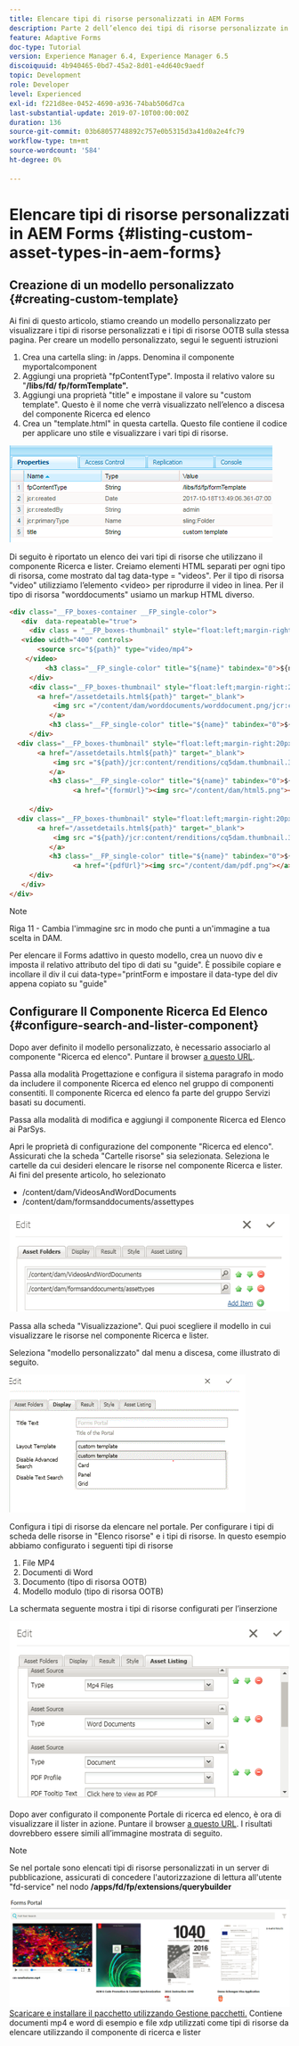```yaml
---
title: Elencare tipi di risorse personalizzati in AEM Forms
description: Parte 2 dell’elenco dei tipi di risorse personalizzate in AEM Forms
feature: Adaptive Forms
doc-type: Tutorial
version: Experience Manager 6.4, Experience Manager 6.5
discoiquuid: 4b940465-0bd7-45a2-8d01-e4d640c9aedf
topic: Development
role: Developer
level: Experienced
exl-id: f221d8ee-0452-4690-a936-74bab506d7ca
last-substantial-update: 2019-07-10T00:00:00Z
duration: 136
source-git-commit: 03b68057748892c757e0b5315d3a41d0a2e4fc79
workflow-type: tm+mt
source-wordcount: '584'
ht-degree: 0%

---
```


# Elencare tipi di risorse personalizzati in AEM Forms {#listing-custom-asset-types-in-aem-forms}

## Creazione di un modello personalizzato {#creating-custom-template}

Ai fini di questo articolo, stiamo creando un modello personalizzato per visualizzare i tipi di risorse personalizzati e i tipi di risorse OOTB sulla stessa pagina. Per creare un modello personalizzato, segui le seguenti istruzioni

1. Crea una cartella sling: in /apps. Denomina il componente myportalcomponent
1. Aggiungi una proprietà &quot;fpContentType&quot;. Imposta il relativo valore su &quot;**/libs/fd/ fp/formTemplate&quot;.**
1. Aggiungi una proprietà &quot;title&quot; e impostane il valore su &quot;custom template&quot;. Questo è il nome che verrà visualizzato nell’elenco a discesa del componente Ricerca ed elenco
1. Crea un &quot;template.html&quot; in questa cartella. Questo file contiene il codice per applicare uno stile e visualizzare i vari tipi di risorse.

![appsfolder](assets/appsfolder_.png)

Di seguito è riportato un elenco dei vari tipi di risorse che utilizzano il componente Ricerca e lister. Creiamo elementi HTML separati per ogni tipo di risorsa, come mostrato dal tag data-type = &quot;videos&quot;. Per il tipo di risorsa &quot;video&quot; utilizziamo l’elemento &lt;video> per riprodurre il video in linea. Per il tipo di risorsa &quot;worddocuments&quot; usiamo un markup HTML diverso.

```html
<div class="__FP_boxes-container __FP_single-color">
   <div  data-repeatable="true">
     <div class = "__FP_boxes-thumbnail" style="float:left;margin-right:20px;" data-type = "videos">
   <video width="400" controls>
       <source src="${path}" type="video/mp4">
    </video>
         <h3 class="__FP_single-color" title="${name}" tabindex="0">${name}</h3>
     </div>
     <div class="__FP_boxes-thumbnail" style="float:left;margin-right:20px;" data-type = "worddocuments">
       <a href="/assetdetails.html${path}" target="_blank">
           <img src ="/content/dam/worddocuments/worddocument.png/jcr:content/renditions/cq5dam.thumbnail.319.319.png"/>
          </a>
          <h3 class="__FP_single-color" title="${name}" tabindex="0">${name}</h3>
     </div>
  <div class="__FP_boxes-thumbnail" style="float:left;margin-right:20px;" data-type = "xfaForm">
       <a href="/assetdetails.html${path}" target="_blank">
           <img src ="${path}/jcr:content/renditions/cq5dam.thumbnail.319.319.png"/>
          </a>
          <h3 class="__FP_single-color" title="${name}" tabindex="0">${name}</h3>
                <a href="{formUrl}"><img src="/content/dam/html5.png"></a><p>

     </div>
  <div class="__FP_boxes-thumbnail" style="float:left;margin-right:20px;" data-type = "printForm">
       <a href="/assetdetails.html${path}" target="_blank">
           <img src ="${path}/jcr:content/renditions/cq5dam.thumbnail.319.319.png"/>
          </a>
          <h3 class="__FP_single-color" title="${name}" tabindex="0">${name}</h3>
                <a href="{pdfUrl}"><img src="/content/dam/pdf.png"></a><p>
     </div>
   </div>
</div>
```

>[!NOTE]
>
>Riga 11 - Cambia l&#39;immagine src in modo che punti a un&#39;immagine a tua scelta in DAM.
>
>Per elencare il Forms adattivo in questo modello, crea un nuovo div e imposta il relativo attributo del tipo di dati su &quot;guide&quot;. È possibile copiare e incollare il div il cui data-type=&quot;printForm e impostare il data-type del div appena copiato su &quot;guide&quot;

## Configurare Il Componente Ricerca Ed Elenco {#configure-search-and-lister-component}

Dopo aver definito il modello personalizzato, è necessario associarlo al componente &quot;Ricerca ed elenco&quot;. Puntare il browser [&#x200B; a questo URL](http://localhost:4502/editor.html/content/AemForms/CustomPortal.html).

Passa alla modalità Progettazione e configura il sistema paragrafo in modo da includere il componente Ricerca ed elenco nel gruppo di componenti consentiti. Il componente Ricerca ed elenco fa parte del gruppo Servizi basati su documenti.

Passa alla modalità di modifica e aggiungi il componente Ricerca ed Elenco ai ParSys.

Apri le proprietà di configurazione del componente &quot;Ricerca ed elenco&quot;. Assicurati che la scheda &quot;Cartelle risorse&quot; sia selezionata. Seleziona le cartelle da cui desideri elencare le risorse nel componente Ricerca e lister. Ai fini del presente articolo, ho selezionato

* /content/dam/VideosAndWordDocuments
* /content/dam/formsanddocuments/assettypes

![assetfolder](assets/selectingassetfolders.png)

Passa alla scheda &quot;Visualizzazione&quot;. Qui puoi scegliere il modello in cui visualizzare le risorse nel componente Ricerca e lister.

Seleziona &quot;modello personalizzato&quot; dal menu a discesa, come illustrato di seguito.

![searchandlister](assets/searchandlistercomponent.gif)

Configura i tipi di risorse da elencare nel portale. Per configurare i tipi di scheda delle risorse in &quot;Elenco risorse&quot; e i tipi di risorse. In questo esempio abbiamo configurato i seguenti tipi di risorse

1. File MP4
1. Documenti di Word
1. Documento (tipo di risorsa OOTB)
1. Modello modulo (tipo di risorsa OOTB)

La schermata seguente mostra i tipi di risorse configurati per l’inserzione

![tipi di risorse](assets/assettypes.png)

Dopo aver configurato il componente Portale di ricerca ed elenco, è ora di visualizzare il lister in azione. Puntare il browser [&#x200B; a questo URL](http://localhost:4502/content/AemForms/CustomPortal.html?wcmmode=disabled). I risultati dovrebbero essere simili all’immagine mostrata di seguito.

>[!NOTE]
>
>Se nel portale sono elencati tipi di risorse personalizzati in un server di pubblicazione, assicurati di concedere l&#39;autorizzazione di lettura all&#39;utente &quot;fd-service&quot; nel nodo **/apps/fd/fp/extensions/querybuilder**

![tipi di risorse](assets/assettypeslistings.png)
[Scaricare e installare il pacchetto utilizzando Gestione pacchetti.](assets/customassettypekt1.zip) Contiene documenti mp4 e word di esempio e file xdp utilizzati come tipi di risorse da elencare utilizzando il componente di ricerca e lister
